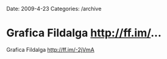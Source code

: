 Date: 2009-4-23
Categories: /archive

# Grafica Fildalga http://ff.im/...

Grafica Fildalga <a href="http://ff.im/-2jVmA" rel="nofollow">http://ff.im/-2jVmA</a>
